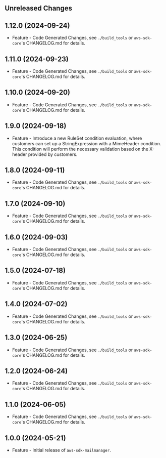 Unreleased Changes
------------------

1.12.0 (2024-09-24)
------------------

* Feature - Code Generated Changes, see `./build_tools` or `aws-sdk-core`'s CHANGELOG.md for details.

1.11.0 (2024-09-23)
------------------

* Feature - Code Generated Changes, see `./build_tools` or `aws-sdk-core`'s CHANGELOG.md for details.

1.10.0 (2024-09-20)
------------------

* Feature - Code Generated Changes, see `./build_tools` or `aws-sdk-core`'s CHANGELOG.md for details.

1.9.0 (2024-09-18)
------------------

* Feature - Introduce a new RuleSet condition evaluation, where customers can set up a StringExpression with a MimeHeader condition. This condition will perform the necessary validation based on the X-header provided by customers.

1.8.0 (2024-09-11)
------------------

* Feature - Code Generated Changes, see `./build_tools` or `aws-sdk-core`'s CHANGELOG.md for details.

1.7.0 (2024-09-10)
------------------

* Feature - Code Generated Changes, see `./build_tools` or `aws-sdk-core`'s CHANGELOG.md for details.

1.6.0 (2024-09-03)
------------------

* Feature - Code Generated Changes, see `./build_tools` or `aws-sdk-core`'s CHANGELOG.md for details.

1.5.0 (2024-07-18)
------------------

* Feature - Code Generated Changes, see `./build_tools` or `aws-sdk-core`'s CHANGELOG.md for details.

1.4.0 (2024-07-02)
------------------

* Feature - Code Generated Changes, see `./build_tools` or `aws-sdk-core`'s CHANGELOG.md for details.

1.3.0 (2024-06-25)
------------------

* Feature - Code Generated Changes, see `./build_tools` or `aws-sdk-core`'s CHANGELOG.md for details.

1.2.0 (2024-06-24)
------------------

* Feature - Code Generated Changes, see `./build_tools` or `aws-sdk-core`'s CHANGELOG.md for details.

1.1.0 (2024-06-05)
------------------

* Feature - Code Generated Changes, see `./build_tools` or `aws-sdk-core`'s CHANGELOG.md for details.

1.0.0 (2024-05-21)
------------------

* Feature - Initial release of `aws-sdk-mailmanager`.

